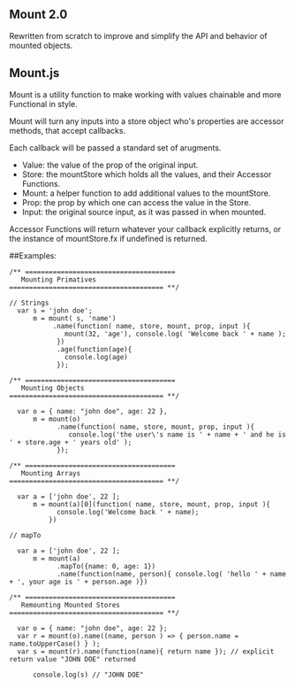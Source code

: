 ## Mount 2.0
Rewritten from scratch to improve and simplify the API and behavior
of mounted objects.

## Mount.js
Mount is a utility function to make working with values chainable and
more Functional in style.

Mount will turn any inputs into a store object who's properties are 
accessor methods, that accept callbacks.

Each callback will be passed a standard set of arugments.

  - Value:  the value of the prop of the original input.
  - Store:  the mountStore which holds all the values, and their Accessor Functions.
  - Mount:  a helper function to add additional values to the mountStore.
  - Prop:  the prop by which one can access the value in the Store.
  - Input:  the original source input, as it was passed in when mounted.

Accessor Functions will return whatever your callback explicitly returns,
or the instance of mountStore.fx if undefined is returned.

##Examples:

```
/** ======================================
   Mounting Primatives
======================================= **/

// Strings
  var s = 'john doe';
      m = mount( s, 'name')
           .name(function( name, store, mount, prop, input ){
              mount(32, 'age'), console.log( 'Welcome back ' + name );
            })
            .age(function(age){
              console.log(age)
            });
    
/** ======================================
   Mounting Objects
======================================= **/

  var o = { name: "john doe", age: 22 },
      m = mount(o)
            .name(function( name, store, mount, prop, input ){
               console.log('the user\'s name is ' + name + ' and he is ' + store.age + ' years old' );
            }); 

/** ======================================
   Mounting Arrays
======================================= **/

  var a = ['john doe', 22 ];
      m = mount(a)[0](function( name, store, mount, prop, input ){
            console.log('Welcome back ' + name);
          })

// mapTo
      
  var a = ['john doe', 22 ];
      m = mount(a)
            .mapTo({name: 0, age: 1})
            .name(function(name, person){ console.log( 'hello ' + name + ', your age is ' + person.age )})

/** ======================================
   Remounting Mounted Stores
======================================= **/

  var o = { name: "john doe", age: 22 };
  var r = mount(o).name((name, person ) => { person.name = name.toUpperCase() } );
  var s = mount(r).name(function(name){ return name }); // explicit return value "JOHN DOE" returned

      console.log(s) // "JOHN DOE"
```
